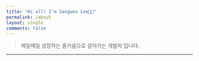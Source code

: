 ```yaml
---
title: "Hi all! I'm Sangwoo Lee👋🏻"
permalink: /about
layout: single
comments: false
---
```


> 매일매일 성장하는 즐거움으로 살아가는 개발자 입니다.

---
